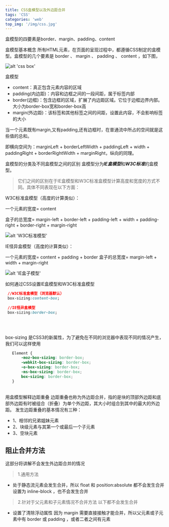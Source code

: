 ```yaml
---
title: CSS盒模型以及外边距合并
tags: 'CSS'
categories: 'web'
top_img: '/img/css.jpg'
---
```


盒模型的四要素是border、margin、padding、content

盒模型基本概念
所有HTML元素，在页面的呈现过程中，都遵循CSS制定的盒模型。盒模型的几个要素是 border 、 margin 、 padding 、 content ，如下图，

![alt 'css box'](/img/css-box.jpg)

盒模型
* content：真正包含元素内容的区域
* padding(内边距)：内容和边框之间的一段间距，属于标签内部
* border(边框)：包含边框的区域，扩展了内边距区域。它位于边框边界内部。大小为border-box宽和border-box高
* margin(外边距)：该标签和其他标签之间的间距，设置此内容，不会影响标签的大小

当一个元素既有margin,又有padding,还有边框时，在普通流中所占的空间就是这些值的总和。

即横向空间为：marginLeft + borderLeftWidth + paddingLeft + width + paddingRight + borderRightWidth + marginRight，纵向的同理。


盒模型的分类及不同盒模型之间的区别
盒模型分为***IE盒模型***和***W3C标准***的盒模型。
> 它们之间的区别在于IE盒模型和W3C标准盒模型计算高度和宽度的方式不同。具体不同表现在以下方面：

W3C标准盒模型（高度的计算类似）：

一个元素的宽度= content 

盒子的总宽度= margin-left + border-left + padding-left + width + padding-right + border-right + margin-right 

![alt 'W3C标准模型'](/img/css-box-standard.jpg)


IE怪异盒模型（高度的计算类似）：

一个元素的宽度= content + padding + border 
盒子的总宽度= margin-left + width + margin-right 

![alt 'IE盒子模型'](/img/css-box-ie.jpg)

如何通过CSS设置IE盒模型和W3C标准盒模型
```css
 //W3C标准盒模型（浏览器默认）
 box-sizing:content-box;
 
 //IE怪异盒模型
 box-sizing:border-box;
 
 ```
<br>


 box-sizing 是CSS3的新属性，为了避免在不同的浏览器中表现不同的情况产生，我们可以这样使用
 ```css
    Element {
        -moz-box-sizing: border-box;  
        -webkit-box-sizing: border-box; 
        -o-box-sizing: border-box; 
        -ms-box-sizing: border-box; 
        box-sizing: border-box; 
    }
```
<br>
用盒模型解释边距重叠
边距重叠也称为外边距合并，指的是块的顶部外边距和底部外边距有时被组合（折叠）为单个外边距，其大小时组合到其中的最大的外边距。
发生边距重叠的基本情况有三种：

* 1、相邻的兄弟姐妹元素
* 2、块级元素与其第一个或最后一个子元素
* 3、空块元素

## 阻止合并方法
这部分将讲解不会发生外边距合并的情况

 > 1.通用方法

* 处于静态流元素会发生合并，所以 float 和 position:absolute 都不会发生合并
设置为 inline-block ，也不会发生合并

> 2.针对于父元素和子元素情况不合并方法
以下都不会发生合并
* 设置了清除浮动属性
因为 margin 需要直接接触才能合并，所以父元素或子元素中有 border 或 padding ，或者二者之间有元素